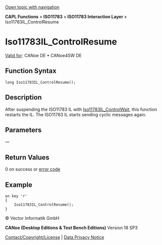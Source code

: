 [Open topic with navigation](../../../../../../CANoeDEFamily.htm#Topics/CAPLFunctions/ISO11783/ISOInteractionLayer/Functions/CAPLfunctionIso11783ILControlResume.md)

**CAPL Functions** » **ISO11783** » **ISO11783 Interaction Layer** » Iso11783IL_ControlResume

# Iso11783IL_ControlResume

[Valid for](../../../../Shared/FeatureAvailability.md): CANoe DE • CANoe4SW DE

## Function Syntax

```plaintext
long Iso11783IL_ControlResume();
```

## Description

After suspending the ISO11783 IL with [Iso11783IL_ControlWait](CAPLfunctionIso11783ILControlWait.md), this function restarts the IL. The ISO11783 IL starts sending cyclic messages again.

## Parameters

—

## Return Values

0 on success or [error code](../../../CAPLfunctionsISOj1939ErrorCodes.md)

## Example

```plaintext
on key 'r'
{
    Iso11783IL_ControlResume();
}
```

© Vector Informatik GmbH

**CANoe (Desktop Editions & Test Bench Editions)** Version 18 SP3

[Contact/Copyright/License](../../../../Shared/ContactCopyrightLicense.md) | [Data Privacy Notice](https://www.vector.com/int/en/company/get-info/privacy-policy/)
